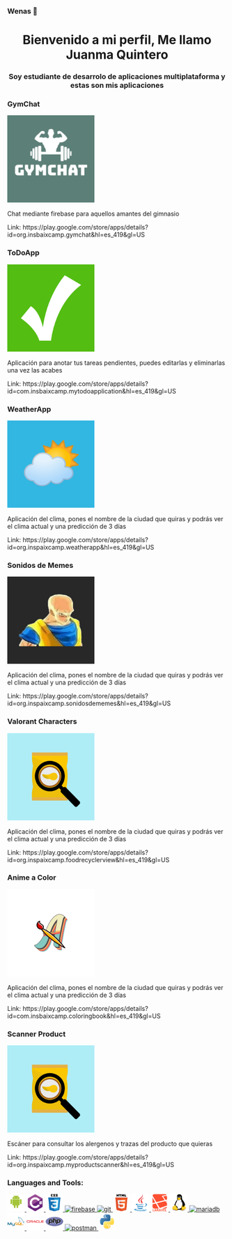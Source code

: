 ### Wenas 👋

<h1 align="center">Bienvenido a mi perfil, Me llamo Juanma Quintero</h1>
<h3 align="center">Soy estudiante de desarrolo de aplicaciones multiplataforma y estas son mis aplicaciones</h3>

<h3 align="left">GymChat</h3>
<img src="https://github.com/JuanmaQuintero/JuanmaQuintero/blob/main/ic_launcher-playstore.png" width="200" height="200"/>
<p>Chat mediante firebase para aquellos amantes del gimnasio</p>
<p>Link: https://play.google.com/store/apps/details?id=org.insbaixcamp.gymchat&hl=es_419&gl=US</p>

<h3>ToDoApp</h3>
<img src="https://github.com/JuanmaQuintero/JuanmaQuintero/blob/main/logo2.jpg" width="200" height="200"/>
<p>Aplicación para anotar tus tareas pendientes, puedes editarlas y eliminarlas una vez las acabes</p>
<p>Link: https://play.google.com/store/apps/details?id=com.insbaixcamp.mytodoapplication&hl=es_419&gl=US</p>

<h3>WeatherApp</h3>
<img src="https://github.com/JuanmaQuintero/JuanmaQuintero/blob/main/logo3.jpg" width="200" height="200"/>
<p>Aplicación del clima, pones el nombre de la ciudad que quiras y podrás ver el clima actual y una predicción de 3 días</p>
<p>Link: https://play.google.com/store/apps/details?id=org.inspaixcamp.weatherapp&hl=es_419&gl=US</p>

<h3>Sonidos de Memes</h3>
<img src="https://github.com/JuanmaQuintero/JuanmaQuintero/blob/main/goku.png" width="200" height="200"/>
<p>Aplicación del clima, pones el nombre de la ciudad que quiras y podrás ver el clima actual y una predicción de 3 días</p>
<p>Link: https://play.google.com/store/apps/details?id=org.inspaixcamp.sonidosdememes&hl=es_419&gl=US</p>

<h3>Valorant Characters</h3>
<img src="https://github.com/JuanmaQuintero/JuanmaQuintero/blob/main/logo.jpg" width="200" height="200"/>
<p>Aplicación del clima, pones el nombre de la ciudad que quiras y podrás ver el clima actual y una predicción de 3 días</p>
<p>Link: https://play.google.com/store/apps/details?id=org.inspaixcamp.foodrecyclerview&hl=es_419&gl=US</p>

<h3>Anime a Color</h3>
<img src="https://github.com/JuanmaQuintero/JuanmaQuintero/blob/main/logo.png" width="200" height="200"/>
<p>Aplicación del clima, pones el nombre de la ciudad que quiras y podrás ver el clima actual y una predicción de 3 días</p>
<p>Link: https://play.google.com/store/apps/details?id=com.insbaixcamp.coloringbook&hl=es_419&gl=US</p>

<h3>Scanner Product</h3>
<img src="https://github.com/JuanmaQuintero/JuanmaQuintero/blob/main/logo.jpg" width="200" height="200"/>
<p>Escáner para consultar los alergenos y trazas del producto que quieras</p>
<p>Link: https://play.google.com/store/apps/details?id=org.inspaixcamp.myproductscanner&hl=es_419&gl=US</p>

<h3 align="left">Languages and Tools:</h3>
<p align="left"> <a href="https://developer.android.com" target="_blank" rel="noreferrer"> <img src="https://raw.githubusercontent.com/devicons/devicon/master/icons/android/android-original-wordmark.svg" alt="android" width="40" height="40"/> </a> <a href="https://www.w3schools.com/cs/" target="_blank" rel="noreferrer"> <img src="https://raw.githubusercontent.com/devicons/devicon/master/icons/csharp/csharp-original.svg" alt="csharp" width="40" height="40"/> </a> <a href="https://www.w3schools.com/css/" target="_blank" rel="noreferrer"> <img src="https://raw.githubusercontent.com/devicons/devicon/master/icons/css3/css3-original-wordmark.svg" alt="css3" width="40" height="40"/> </a> <a href="https://firebase.google.com/" target="_blank" rel="noreferrer"> <img src="https://www.vectorlogo.zone/logos/firebase/firebase-icon.svg" alt="firebase" width="40" height="40"/> </a> <a href="https://git-scm.com/" target="_blank" rel="noreferrer"> <img src="https://www.vectorlogo.zone/logos/git-scm/git-scm-icon.svg" alt="git" width="40" height="40"/> </a> <a href="https://www.w3.org/html/" target="_blank" rel="noreferrer"> <img src="https://raw.githubusercontent.com/devicons/devicon/master/icons/html5/html5-original-wordmark.svg" alt="html5" width="40" height="40"/> </a> <a href="https://www.java.com" target="_blank" rel="noreferrer"> <img src="https://raw.githubusercontent.com/devicons/devicon/master/icons/java/java-original.svg" alt="java" width="40" height="40"/> </a> <a href="https://laravel.com/" target="_blank" rel="noreferrer"> <img src="https://raw.githubusercontent.com/devicons/devicon/master/icons/laravel/laravel-plain-wordmark.svg" alt="laravel" width="40" height="40"/> </a> <a href="https://www.linux.org/" target="_blank" rel="noreferrer"> <img src="https://raw.githubusercontent.com/devicons/devicon/master/icons/linux/linux-original.svg" alt="linux" width="40" height="40"/> </a> <a href="https://mariadb.org/" target="_blank" rel="noreferrer"> <img src="https://www.vectorlogo.zone/logos/mariadb/mariadb-icon.svg" alt="mariadb" width="40" height="40"/> </a> <a href="https://www.mysql.com/" target="_blank" rel="noreferrer"> <img src="https://raw.githubusercontent.com/devicons/devicon/master/icons/mysql/mysql-original-wordmark.svg" alt="mysql" width="40" height="40"/> </a> <a href="https://www.oracle.com/" target="_blank" rel="noreferrer"> <img src="https://raw.githubusercontent.com/devicons/devicon/master/icons/oracle/oracle-original.svg" alt="oracle" width="40" height="40"/> </a> <a href="https://www.php.net" target="_blank" rel="noreferrer"> <img src="https://raw.githubusercontent.com/devicons/devicon/master/icons/php/php-original.svg" alt="php" width="40" height="40"/> </a> <a href="https://postman.com" target="_blank" rel="noreferrer"> <img src="https://www.vectorlogo.zone/logos/getpostman/getpostman-icon.svg" alt="postman" width="40" height="40"/> </a> <a href="https://www.python.org" target="_blank" rel="noreferrer"> <img src="https://raw.githubusercontent.com/devicons/devicon/master/icons/python/python-original.svg" alt="python" width="40" height="40"/> </a> </p>
